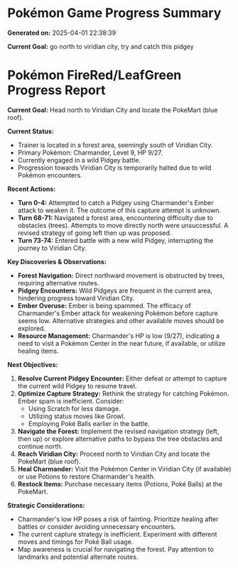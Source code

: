 # Pokémon Game Progress Summary

**Generated on:** 2025-04-01 22:38:39

**Current Goal:** go north to viridian city, try and catch this pidgey

# Pokémon FireRed/LeafGreen Progress Report

**Current Goal:** Head north to Viridian City and locate the PokeMart (blue roof).

**Current Status:**

*   Trainer is located in a forest area, seemingly south of Viridian City.
*   Primary Pokémon: Charmander, Level 9, HP 9/27.
*   Currently engaged in a wild Pidgey battle.
*   Progression towards Viridian City is temporarily halted due to wild Pokémon encounters.

**Recent Actions:**

*   **Turn 0-4:** Attempted to catch a Pidgey using Charmander's Ember attack to weaken it. The outcome of this capture attempt is unknown.
*   **Turn 68-71:** Navigated a forest area, encountering difficulty due to obstacles (trees). Attempts to move directly north were unsuccessful. A revised strategy of going left then up was proposed.
*   **Turn 73-74:** Entered battle with a new wild Pidgey, interrupting the journey to Viridian City.

**Key Discoveries & Observations:**

*   **Forest Navigation:** Direct northward movement is obstructed by trees, requiring alternative routes.
*   **Pidgey Encounters:** Wild Pidgeys are frequent in the current area, hindering progress toward Viridian City.
*   **Ember Overuse:** Ember is being spammed. The efficacy of Charmander's Ember attack for weakening Pokémon before capture seems low. Alternative strategies and other available moves should be explored.
*   **Resource Management:** Charmander's HP is low (9/27), indicating a need to visit a Pokémon Center in the near future, if available, or utilize healing items.

**Next Objectives:**

1.  **Resolve Current Pidgey Encounter:** Either defeat or attempt to capture the current wild Pidgey to resume travel.
2.  **Optimize Capture Strategy:** Rethink the strategy for catching Pokémon. Ember spam is inefficient. Consider:
    *   Using Scratch for less damage.
    *   Utilizing status moves like Growl.
    *   Employing Poké Balls earlier in the battle.
3.  **Navigate the Forest:** Implement the revised navigation strategy (left, then up) or explore alternative paths to bypass the tree obstacles and continue north.
4.  **Reach Viridian City:** Proceed north to Viridian City and locate the PokeMart (blue roof).
5.  **Heal Charmander:** Visit the Pokémon Center in Viridian City (if available) or use Potions to restore Charmander's health.
6.  **Restock Items:** Purchase necessary items (Potions, Poké Balls) at the PokeMart.

**Strategic Considerations:**

*   Charmander's low HP poses a risk of fainting. Prioritize healing after battles or consider avoiding unnecessary encounters.
*   The current capture strategy is inefficient. Experiment with different moves and timings for Poké Ball usage.
*   Map awareness is crucial for navigating the forest. Pay attention to landmarks and potential alternate routes.


